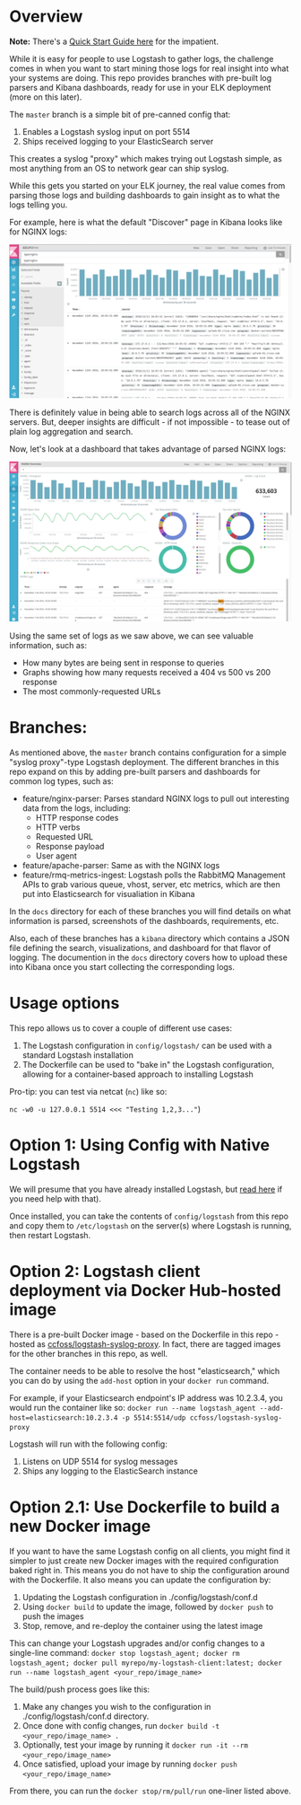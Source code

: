 # Overview

**Note:** There's a [Quick Start Guide here](./docs/quick-start-guide.md) for the impatient.

While it is easy for people to use Logstash to gather logs, the challenge comes in when you want to start mining those logs for real insight into what your systems are doing. This repo provides branches with pre-built log parsers and Kibana dashboards, ready for use in your ELK deployment (more on this later).

The `master` branch is a simple bit of pre-canned config that:

1. Enables a Logstash syslog input on port 5514
2. Ships received logging to your ElasticSearch server

This creates a syslog "proxy" which makes trying out Logstash simple, as most anything from an OS to network gear can ship syslog.

While this gets you started on your ELK journey, the real value comes from parsing those logs and building dashboards to gain insight as to what the logs telling you. 

For example, here is what the default "Discover" page in Kibana looks like for NGINX logs:

![Plain ol' log search](./docs/images/discover.png)

There is definitely value in being able to search logs across all of the NGINX servers. But, deeper insights are difficult - if not impossible - to tease out of plain log aggregation and search.

Now, let's look at a dashboard that takes advantage of parsed NGINX logs:

![NGINX Dashboard](./docs/images/nginx-dashboard.png)

Using the same set of logs as we saw above, we can see valuable information, such as: 

* How many bytes are being sent in response to queries
* Graphs showing how many requests received a 404 vs 500 vs 200 response
* The most commonly-requested URLs

# Branches:

As mentioned above, the `master` branch contains configuration for a simple "syslog proxy"-type Logstash deployment. The different branches in this repo expand on this by adding pre-built parsers and dashboards for common log types, such as:

* feature/nginx-parser: Parses standard NGINX logs to pull out interesting data from the logs, including:
	* HTTP response codes
	* HTTP verbs
	* Requested URL
	* Response payload
	* User agent
* feature/apache-parser: Same as with the NGINX logs
* feature/rmq-metrics-ingest: Logstash polls the RabbitMQ Management APIs to grab various queue, vhost, server, etc metrics, which are then put into Elasticsearch for visualiation in Kibana

In the `docs` directory for each of these branches you will find details on what information is parsed, screenshots of the dashboards, requirements, etc.

Also, each of these branches has a `kibana` directory which contains a JSON file defining the search, visualizations, and dashboard for that flavor of logging. The documention in the `docs` directory covers how to upload these into Kibana once you start collecting the corresponding logs.

# Usage options

This repo allows us to cover a couple of different use cases:

1. The Logstash configuration in `config/logstash/` can be used with a standard Logstash installation
2. The Dockerfile can be used to "bake in" the Logstash configuration, allowing for a container-based approach to installing Logstash

Pro-tip: you can test via netcat (`nc`) like so: 

`nc -w0 -u 127.0.0.1 5514 <<< "Testing 1,2,3..."`)

# Option 1: Using Config with Native Logstash

We will presume that you have already installed Logstash, but [read here](https://www.elastic.co/downloads/logstash) if you need help with that). 

Once installed, you can take the contents of `config/logstash` from this repo and copy them to `/etc/logstash` on the server(s) where Logstash is running, then restart Logstash.


# Option 2: Logstash client deployment via Docker Hub-hosted image

There is a pre-built Docker image - based on the Dockerfile in this repo - hosted as [ccfoss/logstash-syslog-proxy](https://hub.docker.com/r/ccfoss/logstash-syslog-proxy/). In fact, there are tagged images for the other branches in this repo, as well. 

The container needs to be able to resolve the host "elasticsearch," which you can do by using the `add-host` option in your `docker run` command. 

For example, if your Elasticsearch endpoint's IP address was 10.2.3.4, you would run the container like so: `docker run --name logstash_agent --add-host=elasticsearch:10.2.3.4 -p 5514:5514/udp ccfoss/logstash-syslog-proxy`

Logstash will run with the following config:

1. Listens on UDP 5514 for syslog messages 
2. Ships any logging to the ElasticSearch instance

# Option 2.1: Use Dockerfile to build a new Docker image

If you want to have the same Logstash config on all clients, you might find it simpler to just create new Docker images with the required configuration baked right in. This means you do not have to ship the configuration around with the Dockerfile. It also means you can update the configuration by:

1. Updating the Logstash configuration in ./config/logstash/conf.d
2. Using `docker build` to update the image, followed by `docker push` to push the images
3. Stop, remove, and re-deploy the container using the latest image

This can change your Logstash upgrades and/or config changes to a single-line command: `docker stop logstash_agent; docker rm logstash_agent; docker pull myrepo/my-logstash-client:latest; docker run --name logstash_agent <your_repo/image_name>`

The build/push process goes like this:

1. Make any changes you wish to the configuration in ./config/logstash/conf.d directory.
2. Once done with config changes, run `docker build -t <your_repo/image_name> .`
3. Optionally, test your image by running it `docker run -it --rm <your_repo/image_name>`
4. Once satisfied, upload your image by running `docker push <your_repo/image_name>`

From there, you can run the `docker stop/rm/pull/run` one-liner listed above. 
